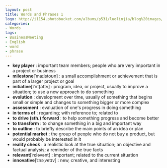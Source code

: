 ```yaml
---
layout: post
title: Words and Phrases 1
logo: http://i1154.photobucket.com/albums/p531/luolinjia/blog%20images/words_zps91a7cea6.jpg
categories:
- Words
tags:
- BusinessMeeting
- English
- word
- phrase
---
```


- **key player** : important team members; people who are very important in a project or business
- **milestone**[ˈmaɪlstoʊn] : a small accomplishment or achievement that is part of a larger project or goal
- **initiative**[ɪˈnɪʃətɪv] : program, idea, or project, usually to improve a situation; to use a new approach to do something
- **evolution** : development over time, usually of something that begins small or simple and changes to something bigger or more complex
- **assessment** : evaluation of one's progress in doing something
- **in terms of** : regarding; with reference to; related to
- **to drive (sth.) forward** : to help something progress and become better
- **to transform** : to change something in a big and important way
- **to outline** : to briefly describe the main points of an idea or plan
- **potential market** : the group of people who do not buy a product, but would probably be interested in it
- **reality check** : a realistic look at the true situation; an objective and factual analysis; a reminder of the true facts
- **relevant**[ˈrɛləvənt]  : important; related to the current situation
- **innovative**[ˈɪnəˌvetɪv] : new, creative, and interesting
